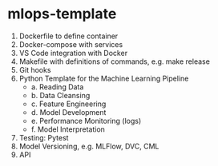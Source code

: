 # mlops-template

1. Dockerfile to define container
2. Docker-compose with services
3. VS Code integration with Docker
4. Makefile with definitions of commands, e.g. make release
5. Git hooks
6. Python Template for the Machine Learning Pipeline 
    - a. Reading Data 
    - b. Data Cleansing
    - c. Feature Engineering
    - d. Model Development
    - e. Performance Monitoring (logs) 
    - f. Model Interpretation
7. Testing: Pytest
8. Model Versioning, e.g. MLFlow, DVC, CML
9. API